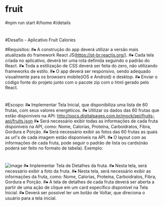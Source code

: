 # fruit

#npm run start
#/home 
#/details 
#

#Desafio - Aplicativo Fruit Calories

#Requisitos:
#⦁	A construção do app deverá utilizar a versão mais atualizada do framework React JS(https://pt-br.reactjs.org/).
#⦁	Cada tela criada no aplicativo, deverá ter uma rota definida seguindo o padrão do React.
#⦁	Toda a estilização de CSS deverá ser feita do zero, não utilizando frameworks de estilo.
#⦁	O app deverá ser responsivo, sendo adequado visualmente para os browsers mobile(iOS e Android) e desktop.
#⦁	Enviar o código fonte do projeto junto com o pacote zip com o html gerado pelo React.
#

#
#Escopo:
#⦁	Implementar Tela Inicial, que disponibiliza uma lista de 60 frutas, com seus valores energéticos.
#⦁	Utilizar os dados das 60 frutas que estão disponíveis na API: http://pocs.digitalpages.com.br/mock/api/fruits-api/fruits.json
#⦁	Será necessário exibir todas as informações de cada fruta disponíveis na API, como: Nome, Calorias, Proteína, Carboidratos, Fibra, Gordura e Porção.
#⦁	Será necessário exibir as fotos das 60 frutas as quais as url's de cada imagem estão disponíveis na API.
#⦁	O layout com as informações de cada fruta, pode seguir o padrão de lista ou cards(não poderá ser feito no formato de tabela). Exemplo:
#
  ![image](https://user-images.githubusercontent.com/53099585/219903416-5b2ab3d1-7265-4818-8bf5-e781e4de8963.png)
#⦁	Implementar Tela de Detalhes da fruta.
#⦁	Nesta tela, será necessário exibir a foto da fruta.
#⦁	Nesta tela, será necessário exibir as informações da fruta, como: Nome, Calorias, Proteína, Carboidratos, Fibra, Gordura e Porção.
#⦁	A tela de detalhes de cada fruta deverá ser aberta a partir de uma ação de clique em um card específico disponível na Tela Inicial.
#⦁	Deverá ser possível ter um botão de Voltar, que direciona o usuário para a tela inicial.

